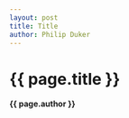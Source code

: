 ```yaml
---
layout: post
title: Title
author: Philip Duker
---
```


{{ page.title }}  
================  
**{{ page.author }}**

